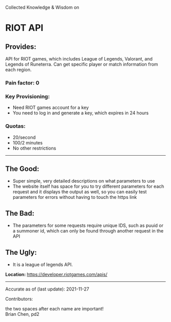 Collected Knowledge & Wisdom on
# RIOT API

## Provides:
API for RIOT games, which includes League of Legends, Valorant, and Legends of Runeterra. Can get specific player or match information from each region.

### Pain factor: 0

### Key Provisioning:     

- Need RIOT games account for a key
- You need to log in and generate a key, which expires in 24 hours

### Quotas:
- 20/second
- 100/2 minutes
- No other restrictions

---

## The Good:
- Super simple, very detailed descriptions on what parameters to use
- The website itself has space for you to try different parameters for each request and it displays the output as well, so you can easily test parameters for errors without having to touch the https link
## The Bad:
- The parameters for some requests require unique IDS, such as puuid or a summoner id, which can only be found through another request in the API
## The Ugly:
- It is a league of legends API.


**Location:** https://developer.riotgames.com/apis/

---

Accurate as of (last update):    2021-11-27

Contributors:

the two spaces after each name are important!  
Brian Chen, pd2  

